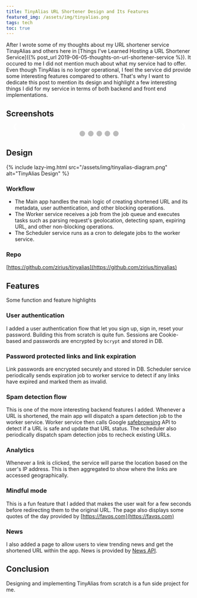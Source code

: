 ```yaml
---
title: TinyAlias URL Shortener Design and Its Features
featured_img: /assets/img/tinyalias.png
tags: tech
toc: true
---
```

<style>

.mySlides {display: none}
img {vertical-align: middle;}

/* Slideshow container */
.slideshow-container {
  max-width: 1000px;
  position: relative;
  margin: auto;
}

/* Next & previous buttons */
.prevImg, .nextImg {
  cursor: pointer;
  position: absolute;
  top: 50%;
  width: auto;
  padding: 16px;
  margin-top: -22px;
  color: white;
  font-weight: bold;
  font-size: 18px;
  transition: 0.6s ease;
  border-radius: 0 3px 3px 0;
  user-select: none;
}

/* Position the "next button" to the right */
.nextImg {
  right: 0;
  border-radius: 3px 0 0 3px;
}

/* On hover, add a black background color with a little bit see-through */
.prevImg:hover, .nextImg:hover {
  background-color: rgba(0,0,0,0.8);
}

/* Caption text */
.textImg {
  color: #f2f2f2;
  font-size: 15px;
  padding: 8px 12px;
  position: absolute;
  bottom: 8px;
  width: 100%;
  text-align: center;
}

/* Number text (1/3 etc) */
.numbertextImg {
  color: #f2f2f2;
  font-size: 12px;
  padding: 8px 12px;
  position: absolute;
  top: 0;
}

/* The dots/bullets/indicators */
.dot {
  cursor: pointer;
  height: 15px;
  width: 15px;
  margin: 0 2px;
  background-color: #bbb;
  border-radius: 50%;
  display: inline-block;
  transition: background-color 0.6s ease;
}

.active, .dot:hover {
  background-color: #717171;
}

/* Fading animation */
.fade {
  -webkit-animation-name: fade;
  -webkit-animation-duration: 1.5s;
  animation-name: fade;
  animation-duration: 1.5s;
}

@-webkit-keyframes fade {
  from {opacity: .4} 
  to {opacity: 1}
}

@keyframes fade {
  from {opacity: .4} 
  to {opacity: 1}
}

/* On smaller screens, decrease text size */
@media only screen and (max-width: 300px) {
  .prevImg, .nextImg,.textImg {font-size: 11px}
}
</style>

After I wrote some of my thoughts about my URL shortener service TinayAlias and others here in [Things I've Learned Hosting a URL Shortener Service]({% post_url 2019-06-05-thoughts-on-url-shortener-service %}). It occured to me I did not mention much about what my service had to offer. Even though TinyAlias is no longer operational, I feel the service did provide some interesting features compared to others. That's why I want to dedicate this post to mention its design and highlight a few interesting things I did for my service in terms of both backend and front end implementations. 

## Screenshots
<!-- Slideshow container -->
<div class="slideshow-container">

<!-- Full-width images with number and caption text -->
<div class="mySlides fade">
<div class="numbertextImg">1 / 5</div>
{% include lazy-img.html src="/assets/img/tinyalias-authentication.png" alt="TinyAlias Authentication" %}
</div>

<div class="mySlides fade">
<div class="numbertextImg">2 / 5</div>
{% include lazy-img.html src="/assets/img/tinyalias-password.png" alt="TinyAlias Password" %}
</div>

<div class="mySlides fade">
<div class="numbertextImg">3 / 5</div>
{% include lazy-img.html src="/assets/img/tinyalias-analytics.png" alt="TinyAlias Analytics" %}
</div>

<div class="mySlides fade">
<div class="numbertextImg">4 / 5</div>
{% include lazy-img.html src="/assets/img/tinyalias-mindful.png" alt="TinyAlias Mindful" %}
</div>

<div class="mySlides fade">
<div class="numbertextImg">5 / 5</div>
{% include lazy-img.html src="/assets/img/tinyalias-news.png" alt="TinyAlias News" %}
</div>

<!-- Next and previous buttons -->
<a class="prevImg" onclick="plusSlides(-1)">&#10094;</a>
<a class="nextImg" onclick="plusSlides(1)">&#10095;</a>
</div>
<br>

<!-- The dots/circles -->
<div style="text-align:center">
<span class="dot" onclick="currentSlide(1)"></span> 
<span class="dot" onclick="currentSlide(2)"></span> 
<span class="dot" onclick="currentSlide(3)"></span> 
<span class="dot" onclick="currentSlide(4)"></span> 
<span class="dot" onclick="currentSlide(5)"></span> 
</div>

## Design

{% include lazy-img.html src="/assets/img/tinyalias-diagram.png" alt="TinyAlias Design" %}

### Workflow

* The Main app handles the main logic of creating shortened URL and its metadata, user authentication, and other blocking operations.
* The Worker service receives a job from the job queue and executes tasks such as parsing request's geolocation, detecting spam, expiring URL, and other non-blocking operations.
* The Scheduler service runs as a cron to delegate jobs to the worker service.

### Repo
[https://github.com/zirius/tinyalias](https://github.com/zirius/tinyalias)

## Features

Some function and feature highlights

### User authentication

I added a user authentication flow that let you sign up, sign in, reset your password. Building this from scratch is quite fun. Sessions are Cookie-based and passwords are encrypted by `bcrypt` and stored in DB. 

### Password protected links and link expiration
Link passwords are encrypted securely and stored in DB. Scheduler service periodically sends expiration job to worker service to detect if any links have expired and marked them as invalid.

### Spam detection flow
This is one of the more interesting backend features I added. Whenever a URL is shortened, the main app will dispatch a spam detection job to the worker service. Worker service then calls Google [safebrowsing](https://safebrowsing.google.com/) API to detect if a URL is safe and update that URL status. The scheduler also periodically dispatch spam detection jobs to recheck existing URLs.

### Analytics
Whenever a link is clicked, the service will parse the location based on the user's IP address. This is then aggregated to show where the links are accessed geographically.

### Mindful mode
This is a fun feature that I added that makes the user wait for a few seconds before redirecting them to the original URL. The page also displays some quotes of the day provided by [https://favqs.com](https://favqs.com)

### News 
I also added a page to allow users to view trending news and get the shortened URL within the app. News is provided by [News API](https://newsapi.org/).

<script type="text/javascript">
var slideIndex = 1;
showSlides(slideIndex);

function plusSlides(n) {
  showSlides(slideIndex += n);
}

function currentSlide(n) {
  showSlides(slideIndex = n);
}

function showSlides(n) {
  var i;
  var slides = document.getElementsByClassName("mySlides");
  var dots = document.getElementsByClassName("dot");
  if (n > slides.length) {slideIndex = 1}    
  if (n < 1) {slideIndex = slides.length}
  for (i = 0; i < slides.length; i++) {
      slides[i].style.display = "none";  
  }
  for (i = 0; i < dots.length; i++) {
      dots[i].className = dots[i].className.replace(" active", "");
  }
  slides[slideIndex-1].style.display = "block";  
  dots[slideIndex-1].className += " active";
}
</script>
## Conclusion
Designing and implementing TinyAlias from scratch is a fun side project for me. 



